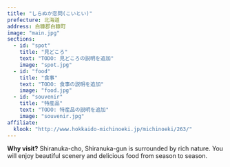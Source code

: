 ```yaml
---
title: "しらぬか恋問(こいとい)"
prefecture: 北海道
address: 白糠郡白糠町
image: "main.jpg"
sections:
  - id: "spot"
    title: "見どころ"
    text: "TODO: 見どころの説明を追加"
    image: "spot.jpg"
  - id: "food"
    title: "食事"
    text: "TODO: 食事の説明を追加"
    image: "food.jpg"
  - id: "souvenir"
    title: "特産品"
    text: "TODO: 特産品の説明を追加"
    image: "souvenir.jpg"
affiliate:
  klook: "http://www.hokkaido-michinoeki.jp/michinoeki/263/"
---
```


**Why visit?** Shiranuka-cho, Shiranuka-gun is surrounded by rich nature. You will enjoy beautiful scenery and delicious food from season to season.

